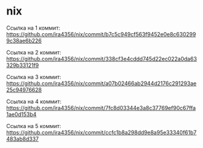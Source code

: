 # nix
Ссылка на 1 коммит: https://github.com/ira4356/nix/commit/b7c5c949cf563f9452e0e8c6302999c38ae6b226

Ссылка на 2 коммит: https://github.com/ira4356/nix/commit/338cf3e4cddd745d22ec022a0da63329b33121f9

Ссылка на 3 коммит: https://github.com/ira4356/nix/commit/a07b02466ab2944d2176c291293ae25c94976628

Ссылка на 4 коммит: https://github.com/ira4356/nix/commit/7fc8d03344e3a8c37769ef90c67ffa1ae0d153b4

Ссылка на 5 коммит: https://github.com/ira4356/nix/commit/ccfc1b8a298dd9e8a95e33340f61b7483ab8d337
